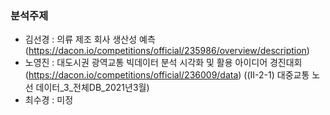 ### 분석주제
- 김선경 : 의류 제조 회사 생산성 예측 (https://dacon.io/competitions/official/235986/overview/description)
- 노영진 : 대도시권 광역교통 빅데이터 분석 시각화 및 활용 아이디어 경진대회 (https://dacon.io/competitions/official/236009/data)
          ((Ⅱ-2-1) 대중교통 노선 데이터_3_전체DB_2021년3월)
- 최수경 : 미정
